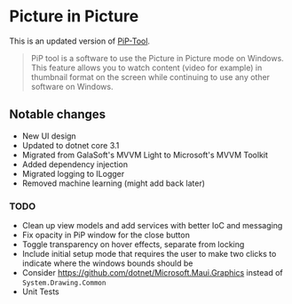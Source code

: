 # Picture in Picture

This is an updated version of [PiP-Tool](https://github.com/LionelJouin/PiP-Tool).

> PiP tool is a software to use the Picture in Picture mode on Windows. This feature allows you to watch content (video for example) in thumbnail format on the screen while continuing to use any other software on Windows.

## Notable changes

- New UI design
- Updated to dotnet core 3.1
- Migrated from GalaSoft's MVVM Light to Microsoft's MVVM Toolkit
- Added dependency injection
- Migrated logging to ILogger
- Removed machine learning (might add back later)

### TODO

- Clean up view models and add services with better IoC and messaging
- Fix opacity in PiP window for the close button
- Toggle transparency on hover effects, separate from locking
- Include initial setup mode that requires the user to make two clicks to indicate where the windows bounds should be
- Consider https://github.com/dotnet/Microsoft.Maui.Graphics instead of `System.Drawing.Common`
- Unit Tests
